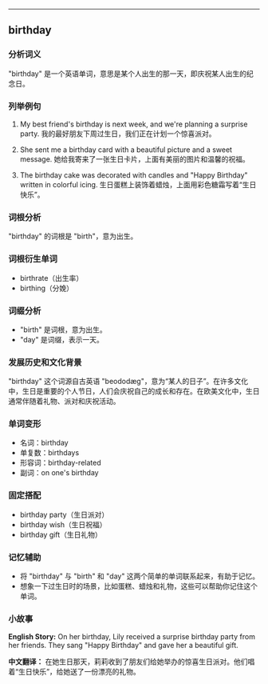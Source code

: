 
---------------
## birthday
### 分析词义
"birthday" 是一个英语单词，意思是某个人出生的那一天，即庆祝某人出生的纪念日。

### 列举例句
1. My best friend's birthday is next week, and we're planning a surprise party.
   我的最好朋友下周过生日，我们正在计划一个惊喜派对。

2. She sent me a birthday card with a beautiful picture and a sweet message.
   她给我寄来了一张生日卡片，上面有美丽的图片和温馨的祝福。

3. The birthday cake was decorated with candles and "Happy Birthday" written in colorful icing.
   生日蛋糕上装饰着蜡烛，上面用彩色糖霜写着“生日快乐”。

### 词根分析
"birthday" 的词根是 "birth"，意为出生。

### 词根衍生单词
- birthrate（出生率）
- birthing（分娩）

### 词缀分析
- "birth" 是词根，意为出生。
- "day" 是词缀，表示一天。

### 发展历史和文化背景
"birthday" 这个词源自古英语 "beododæg"，意为“某人的日子”。在许多文化中，生日是重要的个人节日，人们会庆祝自己的成长和存在。在欧美文化中，生日通常伴随着礼物、派对和庆祝活动。

### 单词变形
- 名词：birthday
- 单复数：birthdays
- 形容词：birthday-related
- 副词：on one's birthday

### 固定搭配
- birthday party（生日派对）
- birthday wish（生日祝福）
- birthday gift（生日礼物）

### 记忆辅助
- 将 "birthday" 与 "birth" 和 "day" 这两个简单的单词联系起来，有助于记忆。
- 想象一下过生日时的场景，比如蛋糕、蜡烛和礼物，这些可以帮助你记住这个单词。

### 小故事
**English Story:**
On her birthday, Lily received a surprise birthday party from her friends. They sang "Happy Birthday" and gave her a beautiful gift.

**中文翻译：**
在她生日那天，莉莉收到了朋友们给她举办的惊喜生日派对。他们唱着“生日快乐”，给她送了一份漂亮的礼物。

